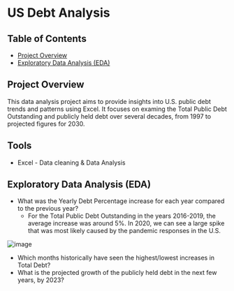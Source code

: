 # US Debt Analysis

## Table of Contents
- [Project Overview](#project-overview)
- [Exploratory Data Analysis (EDA)](#exploratory-data-analysis-(eda))

## Project Overview

This data analysis project aims to provide insights into U.S. public debt trends and patterns using Excel. It focuses on examing the Total Public Debt Outstanding and publicly held debt over several decades, from 1997 to projected figures for 2030.

## Tools
- Excel - Data cleaning & Data Analysis

## Exploratory Data Analysis (EDA)
- What was the Yearly Debt Percentage increase for each year compared to the previous year?
  - For the Total Public Debt Outstanding in the years 2016-2019, the average increase was around 5%. In 2020, we can see a large spike that was most likely caused by the pandemic responses in the U.S.

![image](https://github.com/user-attachments/assets/bcbd898a-db5a-4f80-8088-be825467375c)


- Which months historically have seen the highest/lowest increases in Total Debt?
- What is the projected growth of the publicly held debt in the next few years, by 2023?
